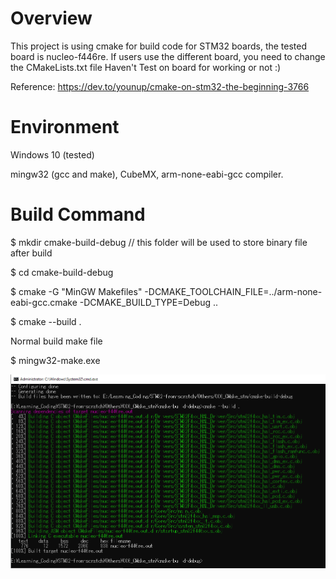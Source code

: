# Overview

This project is using cmake for build code for STM32 boards, the tested board is nucleo-f446re. If users use the different board,
you need to change the CMakeLists.txt file
Haven't Test on board for working or not :)

Reference: https://dev.to/younup/cmake-on-stm32-the-beginning-3766

# Environment

Windows 10 (tested)

mingw32 (gcc and make), CubeMX, arm-none-eabi-gcc compiler.

# Build Command

$ mkdir cmake-build-debug // this folder will be used to store binary file after build

$ cd cmake-build-debug

$ cmake -G "MinGW Makefiles" -DCMAKE_TOOLCHAIN_FILE=../arm-none-eabi-gcc.cmake -DCMAKE_BUILD_TYPE=Debug ..

$ cmake --build .

Normal build make file

$ mingw32-make.exe

![cmake_build_img](https://github.com/hohaidang/STM32-from-scratch/blob/master/Documents/Images/cmake_build_img.PNG)